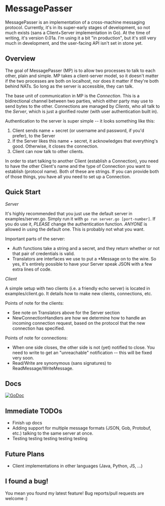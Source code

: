 MessagePasser
=============

MessagePasser is an implementation of a cross-machine messaging protocol. 
Currently, it's in its super-early stages of development, so not much 
exists (sans a Client+Server implementation in Go). At the time of writing,
it's version 0.01a. I'm using it a bit "in production", but it's still
very much in development, and the user-facing API isn't set in stone yet.

Overview
--------

The goal of MessagePasser (MP) is to allow two processes to talk to each other, 
plain and simple. MP takes a client-server model, so it doesn't matter if the
two processes are both on localhost, nor does it matter if they're both behind
NATs. So long as the server is accessible, they can talk.

The base unit of communication in MP is the _Connection_. This is a bidirectional
channel between two parties, which either party may use to send bytes to the
other. Connections are managed by _Clients_, who all talk to the _Server_, which
is just a glorified router (with user authentication built in).

Authentication to the server is super simple -- it looks something like this:

1. Client sends name + secret (or username and password, if you'd prefer),
   to the Server
2. If the Server likes this name + secret, it acknowledges that everything's
   good. Otherwise, it closes the connection.
3. Client can now talk to other clients.

In order to start talking to another Client (establish a Connection), you need
to have the other Client's name and the type of Connection you want to establish
(protocol name). Both of these are strings. If you can provide both of those things,
you have all you need to set up a Connection.

Quick Start
-----------

*Server*

It's highly recommended that you just use the default server in 
examples/server.go. Simply run it with `go run server.go [port-number]`.
If you do use it, *PLEASE* change the authentication function. *ANYONE*
is allowed in using the default one. This is probably not what you want.

Important parts of the server:
- Auth functions take a string and a secret, and they return whether or not
  that pair of credentials is valid. 
- Translators are interfaces we use to put a \*Message on to the wire. So yes,
  it's entirely possible to have your Server speak JSON with a few extra lines
  of code.

*Client*

A simple setup with two clients (i.e. a friendly echo server) is located in
examples/client.go. It details how to make new clients, connections, etc.

Points of note for the clients:
- See note on Translators above for the Server section
- NewConnectionHandlers are how we determine how to handle an incoming connection
  request, based on the protocol that the new connection has specified.

Points of note for connections:
- When one side closes, the other side is not (yet) notified to close. You need
  to write to get an "unreachable" notification -- this will be fixed very soon.
- Read/Write are synonymous (sans signatures) to ReadMessage/WriteMessage.

Docs
----

[![GoDoc](https://godoc.org/github.com/dyreshark/mp?status.svg)](https://godoc.org/github.com/dyreshark/mp)


Immediate TODOs
---------------

- Finish up docs
- Adding support for multiple message formats (JSON, Gob, Protobuf, etc.) 
  talking to the same server at once.
- Testing testing testing testing testing

Future Plans
------------

- Client implementations in other languages (Java, Python, JS, ...)

I found a bug!
--------------

You mean you found my latest feature! Bug reports/pull requests are welcome :)

